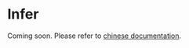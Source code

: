 # Infer

Coming soon. Please refer to [chinese documentation](https://mmengine.readthedocs.io/zh_CN/latest/design/infer.html).